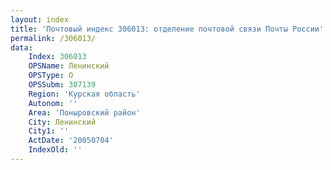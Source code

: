 ```yaml
---
layout: index
title: 'Почтовый индекс 306013: отделение почтовой связи Почты России'
permalink: /306013/
data:
    Index: 306013
    OPSName: Ленинский
    OPSType: О
    OPSSubm: 307139
    Region: 'Курская область'
    Autonom: ''
    Area: 'Поныровский район'
    City: Ленинский
    City1: ''
    ActDate: '20050704'
    IndexOld: ''
---
```

